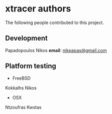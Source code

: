 xtracer authors
===============

The following people contributed to this project.

Development
-----------

Papadopoulos Nikos 
**email**: nikpapas@gmail.com

Platform testing
----------------
* FreeBSD

Kokkalhs Nikos

* OSX

Ntzoufras Kwstas
